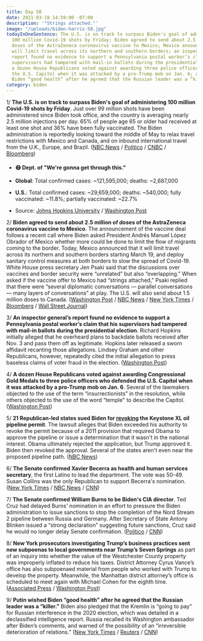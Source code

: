 ```yaml
---
title: Day 58
date: 2021-03-18 14:59:00 -07:00
description: '"Strings attached."'
image: "/uploads/biden-harris-58.jpg"
todayInOneSentence: The U.S. is on track to surpass Biden's goal of administering
  100 million Covid-19 shots by Friday; Biden agreed to send about 2.5 million of
  doses of the AstraZeneca coronavirus vaccine to Mexico; Mexico announced that it
  will limit travel across its northern and southern borders; an inspector general’s
  report found no evidence to support a Pennsylvania postal worker’s claim that his
  supervisors had tampered with mail-in ballots during the presidential election;
  a dozen House Republicans voted against awarding three police officers who defended
  the U.S. Capitol when it was attacked by a pro-Trump mob on Jan. 6; and Putin wished
  Biden “good health” after he agreed that the Russian leader was a “killer.”
category: biden
---
```


1/ **The U.S. is on track to surpass Biden's goal of administering 100 million Covid-19 shots by Friday**. Just over 99 million shots have been administered since Biden took office, and the country is averaging nearly 2.5 million injections per day. 65% of people age 65 or older had received at least one shot and 36% have been fully vaccinated. The Biden administration is reportedly looking toward the middle of May to relax travel restrictions with Mexico and Canada, and on inbound international travel from the U.K., Europe, and Brazil. ([NBC News](https://www.nbcnews.com/politics/white-house/biden-expected-hit-100-million-vaccination-goal-early-thursday-n1261388) / [Politico](https://www.politico.com/news/2021/03/18/biden-100-million-covid-vaccinations-476956) / [CNBC](https://www.cnbc.com/2021/03/18/biden-eyes-mid-may-to-begin-relaxing-covid-travel-restrictions-sources-say-.html) / [Bloomberg](https://www.bloomberg.com/news/articles/2021-03-18/biden-says-u-s-to-meet-100-million-shot-goal-six-weeks-early?srnd=politics-vp&sref=MIBMEEoj))

* #### 😷 Dept. of "We're gonna get through this."

* **Global**: Total confirmed cases: \~121,595,000; deaths: \~2,687,000

* **U.S.**: Total confirmed cases: \~29,659,000; deaths: \~540,000; fully vaccinated: \~11.8%; partially vaccinated: \~22.7%

* Source: [Johns Hopkins University](https://coronavirus.jhu.edu/map.html) / [Washington Post](https://www.washingtonpost.com/graphics/2020/health/covid-vaccine-states-distribution-doses/)

2/ **Biden agreed to send about 2.5 million of doses of the AstraZeneca coronavirus vaccine to Mexico**. The announcement of the vaccine deal follows a recent call where Biden asked President Andrés Manuel López Obrador of Mexico whether more could be done to limit the flow of migrants coming to the border. Today, Mexico announced that it will limit travel across its northern and southern borders starting March 19, and deploy sanitary control measures at both borders to slow the spread of Covid-19. White House press secretary Jen Psaki said that the discussions over vaccines and border security were “unrelated” but also “overlapping.” When asked if the vaccine offer to Mexico had “strings attached,” Psaki replied that there were “several diplomatic conversations — parallel conversations — many layers of conversations” at play. The U.S. will also send about 1.5 million doses to Canada. ([Washington Post](https://www.washingtonpost.com/national-security/biden-mexico-immigration-coronavirus-vaccine/2021/03/18/a63a3426-8791-11eb-8a67-f314e5fcf88d_story.html) / [NBC News](https://www.nbcnews.com/politics/white-house/biden-administration-share-millions-astrazeneca-vaccine-doses-canada-mexico-n1261425) / [New York Times](https://www.nytimes.com/2021/03/18/world/americas/usa-mexico-vaccine-coronavirus.html) / [Bloomberg](https://www.bloomberg.com/news/articles/2021-03-18/biden-weighs-plan-to-send-4-million-vaccines-to-mexico-canada?sref=MIBMEEoj) / [Wall Street Journal](https://www.wsj.com/articles/u-s-plans-to-send-astrazeneca-vaccine-doses-to-mexico-canada-official-says-11616086636?mod=djemalertNEWS))

3/ **An inspector general’s report found no evidence to support a Pennsylvania postal worker’s claim that his supervisors had tampered with mail-in ballots during the presidential election**. Richard Hopkins initially alleged that he overheard plans to backdate ballots received after Nov. 3 and pass them off as legitimate. Hopkins later released a sworn affidavit recanting those allegations. Lindsey Graham and other Republicans, however, repeatedly cited the initial allegation to press baseless claims of voter fraud in the election. ([Washington Post](https://www.washingtonpost.com/business/2021/03/17/usps-ballot-fraud-investigation/))

4/ **A dozen House Republicans voted against awarding Congressional Gold Medals to three police officers who defended the U.S. Capitol when it was attacked by a pro-Trump mob on Jan. 6**. Several of the lawmakers objected to the use of the term “insurrectionists” in the resolution, while others objected to the use of the word “temple" to describe the Capitol. ([Washington Post](https://www.washingtonpost.com/politics/2021/03/17/dozen-republicans-voted-against-congressional-gold-medals-police-who-protected-them-jan-6/))

5/ **21 Republican-led states sued Biden for [revoking](https://whatthefuckjusthappenedtoday.com/2021/01/21/day-2/#1-biden-marked-the-start-of-his-pres) the Keystone XL oil pipeline permit**. The lawsuit alleges that Biden exceeded his authority to revoke the permit because of a 2011 provision that required Obama to approve the pipeline or issue a determination that it wasn't in the national interest. Obama ultimately rejected the application, but Trump approved it. Biden then revoked the approval. Several of the states aren't even near the proposed pipeline path. ([NBC News](https://www.nbcnews.com/politics/joe-biden/21-republican-led-states-sue-biden-over-keystone-xl-rejection-n1261356))

6/ **The Senate confirmed Xavier Becerra as health and human services secretary**, the first Latino to lead the department. The vote was 50-49. Susan Collins was the only Republican to support Becerra's nomination. ([New York Times](https://www.nytimes.com/2021/03/18/us/politics/xavier-becerra-health-secretary.html) / [NBC News](https://www.nbcnews.com/politics/congress/senate-confirms-xavier-becerra-hhs-secretary-n1261426) / [CNN](https://www.cnn.com/2021/03/18/politics/xavier-becerra-confirmation-vote/index.html))

7/ **The Senate confirmed William Burns to be Biden's CIA director**. Ted Cruz had delayed Burns' nomination in an effort to pressure the Biden administration to issue sanctions to stop the completion of the Nord Stream 2 pipeline between Russia and Germany. After Secretary of State Antony Blinken issued a “strong declaration” suggesting future sanctions, Cruz said he would no longer delay Senate confirmation. ([Politico](https://www.politico.com/news/2021/03/18/ted-cruz-nord-stream-2-pipeline-476993) / [CNN](https://www.cnn.com/2021/03/18/politics/william-burns-confirmed-cia-director-senate-voice-vote/index.html))

8/ **New York prosecutors investigating Trump’s business practices sent new subpoenas to local governments near Trump’s Seven Springs** as part of an inquiry into whether the value of the Westchester County property was improperly inflated to reduce his taxes. District Attorney Cyrus Vance’s office has also subpoenaed material from people who worked with Trump to develop the property. Meanwhile, the Manhattan district attorney’s office is scheduled to meet again with Michael Cohen for the eighth time. ([Associated Press](https://apnews.com/article/donald-trump-taxes-new-york-prosecutors-investigation-218987d4dbac510158c35d5850f5e492) / [Washington Post](https://www.washingtonpost.com/politics/trump-investigations-lawsuits/2021/03/17/1ca3806c-8379-11eb-81db-b02f0398f49a_story.html))

9/ **Putin wished Biden “good health” after he agreed that the Russian leader was a “killer.”** Biden also pledged that the Kremlin is “going to pay” for Russian interference in the 2020 election, which was detailed in a declassified intelligence report. Russia recalled its Washington ambassador after Biden’s comments, and warned of the possibility of an “irreversible deterioration of relations.” ([New York Times](https://www.nytimes.com/2021/03/18/world/europe/russia-biden-putin-killer.html) / [Reuters](https://www.reuters.com/article/us-russia-usa-reaction-idUSKBN2BA0S1) / [CNN](https://www.cnn.com/2021/03/18/europe/biden-putin-killer-comment-russia-reaction-intl/))
